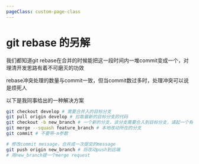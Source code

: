 ```yaml
---
pageClass: custom-page-class
---
```


# git rebase 的另解

我们都知道git rebase在合并的时候能把这一段时间内一堆commit变成一个，对理清开发思路有着不可磨灭的功效

rebase冲突处理的数量与commit一致，但当commit数过多时，处理冲突可以说是烦死人

以下是我同事给出的一种解决方案

```bash
git checkout develop # 需要合并入的目标分支
git pull origin develop # 拉取最新的目标分支的代码
git checkout -b new_branch # 一个新的分支，该分支需要合入到目标分支，请起一个有意义的名字
git merge --squash feature_branch # 本地改动所在的分支
git commit # 不要带-m参数

# 修改commit message，合并成一次提交的message
git push origin new_branch # 将改动push到远端
# 用new_branch提一个merge request
```

